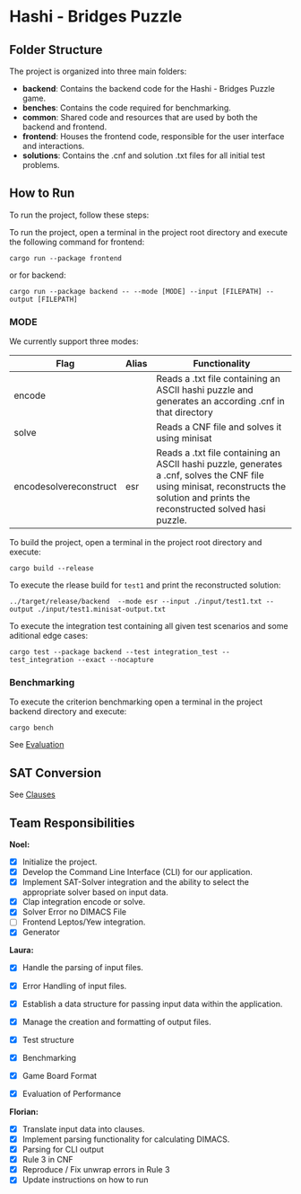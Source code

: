 # Hashi - Bridges Puzzle

## Folder Structure

The project is organized into three main folders:

- **backend**: Contains the backend code for the Hashi - Bridges Puzzle game.
- **benches**: Contains the code required for benchmarking.
- **common**: Shared code and resources that are used by both the backend and frontend.
- **frontend**: Houses the frontend code, responsible for the user interface and interactions.
- **solutions**: Contains the .cnf and solution .txt files for all initial test problems.

## How to Run

To run the project, follow these steps:

To run the project, open a terminal in the project root directory and execute the following command for frontend:

`cargo run --package frontend`

or for backend:

`cargo run --package backend -- --mode [MODE] --input [FILEPATH] --output [FILEPATH]`

### MODE

We currently support three modes:

|Flag|Alias|Functionality|
|-|-|-|
|encode||Reads a .txt file containing an ASCII hashi puzzle and generates an according .cnf in that directory|
|solve||Reads a CNF file and solves it using minisat|
|encodesolvereconstruct|esr|Reads a .txt file containing an ASCII hashi puzzle, generates a .cnf, solves the CNF file using minisat, reconstructs the solution and prints the reconstructed solved hasi puzzle. 

To build the project, open a terminal in the project root directory and execute:

`cargo build --release`

To execute the rlease build for `test1` and print the reconstructed solution:

`../target/release/backend  --mode esr --input ./input/test1.txt --output ./input/test1.minisat-output.txt`

To execute the integration test containing all given test scenarios and some aditional edge cases:

`cargo test --package backend --test integration_test -- test_integration --exact --nocapture`

### Benchmarking

To execute the criterion benchmarking open a terminal in the project backend directory and execute: 

`cargo bench`

See [Evaluation](hashi_report.pdf)

## SAT Conversion

See [Clauses](Clauses.md)

## Team Responsibilities

**Noel:**

- [x] Initialize the project.
- [x] Develop the Command Line Interface (CLI) for our application.
- [x] Implement SAT-Solver integration and the ability to select the appropriate solver based on input data.
- [x] Clap integration encode or solve.
- [x] Solver Error no DIMACS File
- [ ] Frontend Leptos/Yew integration.
- [x] Generator

**Laura:**

- [x] Handle the parsing of input files.
- [x] Error Handling of input files.
- [x] Establish a data structure for passing input data within the application.
- [x] Manage the creation and formatting of output files.
- [x] Test structure
- [x] Benchmarking
- [x] Game Board Format
- [x] Evaluation of Performance


**Florian:**

- [x] Translate input data into clauses.
- [x] Implement parsing functionality for calculating DIMACS.
- [x] Parsing for CLI output
- [x] Rule 3 in CNF
- [x] Reproduce / Fix unwrap errors in Rule 3
- [x] Update instructions on how to run
